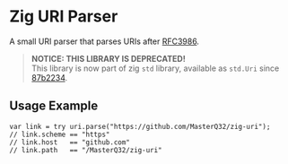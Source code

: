 # Zig URI Parser

A small URI parser that parses URIs after [RFC3986](https://tools.ietf.org/html/rfc3986).

> **NOTICE: THIS LIBRARY IS DEPRECATED!**  
> This library is now part of zig `std` library, available as `std.Uri` since [87b2234](https://github.com/ziglang/zig/commit/87b223428a8953b6af9bea61ff4cc905821c0557).
> 

## Usage Example

```zig
var link = try uri.parse("https://github.com/MasterQ32/zig-uri");
// link.scheme == "https"
// link.host   == "github.com"
// link.path   == "/MasterQ32/zig-uri"
```
